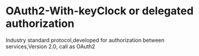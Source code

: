 # OAuth2-With-keyClock or delegated authorization
Industry standard protocol,developed for authorization between services,Version 2.0, call as OAuth2


